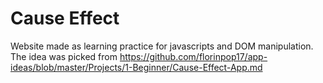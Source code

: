 # Cause Effect

Website made as learning practice for javascripts and DOM manipulation. The idea was picked from https://github.com/florinpop17/app-ideas/blob/master/Projects/1-Beginner/Cause-Effect-App.md
